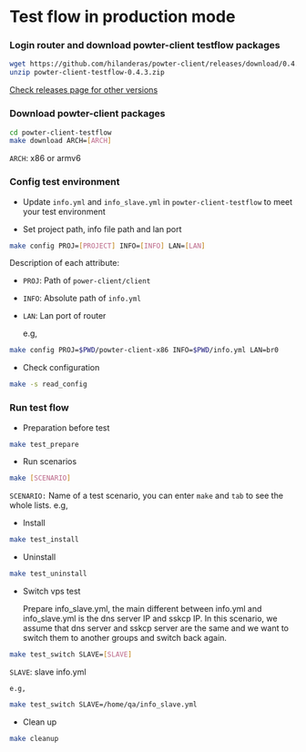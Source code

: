 # Test flow in production mode

###  Login router and download powter-client testflow packages
```bash
wget https://github.com/hilanderas/powter-client/releases/download/0.4.3/powter-client-testflow-0.4.3.zip
unzip powter-client-testflow-0.4.3.zip
```
[Check releases page for other versions](https://github.com/hilanderas/powter-client/releases)

### Download powter-client packages
```bash
cd powter-client-testflow
make download ARCH=[ARCH]
```
`ARCH`: x86 or armv6

### Config test environment
* Update `info.yml` and `info_slave.yml` in `powter-client-testflow` to meet your test environment

* Set project path, info file path and lan port 
```bash
make config PROJ=[PROJECT] INFO=[INFO] LAN=[LAN]
```
Description of each attribute:
* `PROJ`: Path of `power-client/client`
* `INFO`: Absolute path of `info.yml`
* `LAN`: Lan port of router

	e.g,
```bash
make config PROJ=$PWD/powter-client-x86 INFO=$PWD/info.yml LAN=br0
```

* Check configuration
```bash
make -s read_config
```

### Run test flow
* Preparation before test
```bash
make test_prepare
```

* Run scenarios
```bash
make [SCENARIO]
```
`SCENARIO:` Name of a test scenario, you can enter `make` and `tab` to see the whole lists.
	e.g,
* Install
```bash
make test_install
```

* Uninstall
```bash
make test_uninstall
```

* Switch vps test

	Prepare info_slave.yml, the main different between info.yml and info_slave.yml is the dns server IP and sskcp IP. In this scenario, we assume that dns server and sskcp server are the same and we want to switch them to another groups and switch back again.
```bash
make test_switch SLAVE=[SLAVE]
```
`SLAVE`: slave info.yml 

	e.g,
```bash
make test_switch SLAVE=/home/qa/info_slave.yml
```

* Clean up
```bash
make cleanup
```